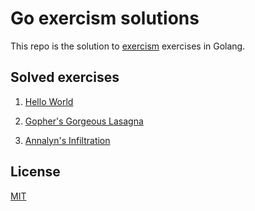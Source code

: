 # Go exercism solutions

This repo is the solution to [exercism](https://exercism.org) exercises in Golang.

## Solved exercises

1. [Hello World](https://exercism.org/tracks/go/exercises/hello-world)

2. [Gopher's Gorgeous Lasagna](https://exercism.org/tracks/go/exercises/lasagna)

3. [Annalyn's Infiltration](https://exercism.org/tracks/go/exercises/annalyns-infiltration)

## License

[MIT](https://choosealicense.com/licenses/mit/)